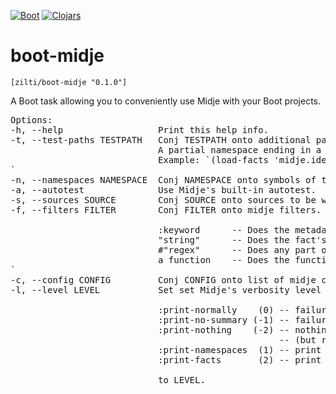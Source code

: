 [![Boot](https://img.shields.io/badge/boot-2.0.0-ECC42F.svg?style=flat)](http://boot-clj.com/) [![Clojars](https://img.shields.io/badge/clojars-0.1.0-blue.svg?style=flat)](https://clojars.org/zilti/boot-midje)

boot-midje
==========

`[zilti/boot-midje "0.1.0"]`

A Boot task allowing you to conveniently use Midje with your Boot projects.

<pre>
Options:
-h, --help                  Print this help info.
-t, --test-paths TESTPATH   Conj TESTPATH onto additional paths where the test files reside (analogous to :source-paths).
                            A partial namespace ending in a '*' will load all sub-namespaces.
                            Example: `(load-facts 'midje.ideas.*)`
`
-n, --namespaces NAMESPACE  Conj NAMESPACE onto symbols of the namespaces to run tests in.
-a, --autotest              Use Midje's built-in autotest.
-s, --sources SOURCE        Conj SOURCE onto sources to be watched by autotest; both filenames and directory names are accepted.
-f, --filters FILTER        Conj FILTER onto midje filters. Only facts matching one or more of the arguments are loaded. The filter arguments are:

                            :keyword      -- Does the metadata have a truthy value for the keyword?
                            "string"      -- Does the fact's name contain the given string? 
                            #"regex"      -- Does any part of the fact's name match the regex?
                            a function    -- Does the function return a truthy value when given the fact's metadata?
`
-c, --config CONFIG         Conj CONFIG onto list of midje config files.
-l, --level LEVEL           Set set Midje's verbosity level using one of the following options:

                            :print-normally    (0) -- failures and a summary.
                            :print-no-summary (-1) -- failures only.
                            :print-nothing    (-2) -- nothing is printed.
                                                   -- (but return value can be checked)
                            :print-namespaces  (1) -- print the namespace for each group of facts.
                            :print-facts       (2) -- print fact descriptions in addition to namespaces.

                            to LEVEL.
</pre>
